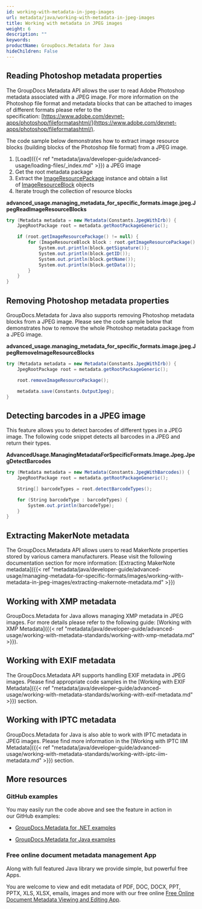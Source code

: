 ```yaml
---
id: working-with-metadata-in-jpeg-images
url: metadata/java/working-with-metadata-in-jpeg-images
title: Working with metadata in JPEG images
weight: 6
description: ""
keywords: 
productName: GroupDocs.Metadata for Java
hideChildren: False
---
```

## Reading Photoshop metadata properties

The GroupDocs Metadata API allows the user to read Adobe Photoshop metadata associated with a JPEG image. For more information on the Photoshop file format and metadata blocks that can be attached to images of different formats please refer to the specification: [https://www.adobe.com/devnet-apps/photoshop/fileformatashtml/](https://www.adobe.com/devnet-apps/photoshop/fileformatashtml/).

The code sample below demonstrates how to extract image resource blocks (building blocks of the Photoshop file format) from a JPEG image.

1.  [Load]({{< ref "metadata/java/developer-guide/advanced-usage/loading-files/_index.md" >}}) a JPEG image
2.  Get the root metadata package
3.  Extract the [ImageResourcePackage](https://apireference.groupdocs.com/metadata/java/com.groupdocs.metadata.core/ImageResourcePackage) instance and obtain a list of [ImageResourceBlock](https://apireference.groupdocs.com/metadata/java/com.groupdocs.metadata.core/ImageResourceBlock) objects
4.  Iterate trough the collection of resource blocks

**advanced\_usage.managing\_metadata\_for\_specific\_formats.image.jpeg.JpegReadImageResourceBlocks**

```csharp
try (Metadata metadata = new Metadata(Constants.JpegWithIrb)) {
	JpegRootPackage root = metadata.getRootPackageGeneric();

	if (root.getImageResourcePackage() != null) {
		for (ImageResourceBlock block : root.getImageResourcePackage().toList()) {
			System.out.println(block.getSignature());
			System.out.println(block.getID());
			System.out.println(block.getName());
			System.out.println(block.getData());
		}
	}
}
```

## Removing Photoshop metadata properties

GroupDocs.Metadata for Java also supports removing Photoshop metadata blocks from a JPEG image. Please see the code sample below that demonstrates how to remove the whole Photoshop metadata package from a JPEG image.

**advanced\_usage.managing\_metadata\_for\_specific\_formats.image.jpeg.JpegRemoveImageResourceBlocks**

```csharp
try (Metadata metadata = new Metadata(Constants.JpegWithIrb)) {
	JpegRootPackage root = metadata.getRootPackageGeneric();

	root.removeImageResourcePackage();

	metadata.save(Constants.OutputJpeg);
}
```

## Detecting barcodes in a JPEG image

This feature allows you to detect barcodes of different types in a JPEG image. The following code snippet detects all barcodes in a JPEG and return their types.

**AdvancedUsage.ManagingMetadataForSpecificFormats.Image.Jpeg.JpegDetectBarcodes**

```csharp
try (Metadata metadata = new Metadata(Constants.JpegWithBarcodes)) {
	JpegRootPackage root = metadata.getRootPackageGeneric();

	String[] barcodeTypes = root.detectBarcodeTypes();

	for (String barcodeType : barcodeTypes) {
		System.out.println(barcodeType);
	}
}
```

## Extracting MakerNote metadata

The GroupDocs.Metadata API allows users to read MakerNote properties stored by various camera manufacturers. Please visit the following documentation section for more information: [Extracting MakerNote metadata]({{< ref "metadata/java/developer-guide/advanced-usage/managing-metadata-for-specific-formats/images/working-with-metadata-in-jpeg-images/extracting-makernote-metadata.md" >}})

## Working with XMP metadata

GroupDocs.Metadata for Java allows managing XMP metadata in JPEG images. For more details please refer to the following guide: [Working with XMP Metadata]({{< ref "metadata/java/developer-guide/advanced-usage/working-with-metadata-standards/working-with-xmp-metadata.md" >}}).

## Working with EXIF metadata

The GroupDocs.Metadata API supports handling EXIF metadata in JPEG images. Please find appropriate code samples in the [Working with EXIF Metadata]({{< ref "metadata/java/developer-guide/advanced-usage/working-with-metadata-standards/working-with-exif-metadata.md" >}}) section.

## Working with IPTC metadata

GroupDocs.Metadata for Java is also able to work with IPTC metadata in JPEG images. Please find more information in the [Working with IPTC IIM Metadata]({{< ref "metadata/java/developer-guide/advanced-usage/working-with-metadata-standards/working-with-iptc-iim-metadata.md" >}}) section.

## More resources

### GitHub examples

You may easily run the code above and see the feature in action in our GitHub examples:

*   [GroupDocs.Metadata for .NET examples](https://github.com/groupdocs-metadata/GroupDocs.Metadata-for-.NET)
    
*   [GroupDocs.Metadata for Java examples](https://github.com/groupdocs-metadata/GroupDocs.Metadata-for-Java)
    

### Free online document metadata management App

Along with full featured Java library we provide simple, but powerful free Apps.

You are welcome to view and edit metadata of PDF, DOC, DOCX, PPT, PPTX, XLS, XLSX, emails, images and more with our free online [Free Online Document Metadata Viewing and Editing App](https://products.groupdocs.app/metadata).
